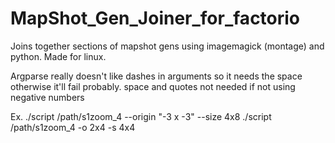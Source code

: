 # MapShot_Gen_Joiner_for_factorio
 Joins together sections of mapshot gens using imagemagick (montage) and python. Made for linux.

Argparse really doesn't like dashes in arguments so it needs the space otherwise it'll fail probably.
space and quotes not needed if not using negative numbers

Ex. ./script /path/s1zoom_4 --origin "-3 x -3" --size 4x8
    ./script /path/s1zoom_4 -o 2x4 -s 4x4
